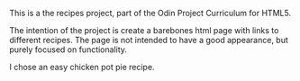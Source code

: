 This is a the recipes project, part of the Odin Project Curriculum for HTML5. 

The intention of the project is create a barebones html page with links to different recipes. The page is not intended to have a good appearance, but purely focused on functionality. 

I chose an easy chicken pot pie recipe.

